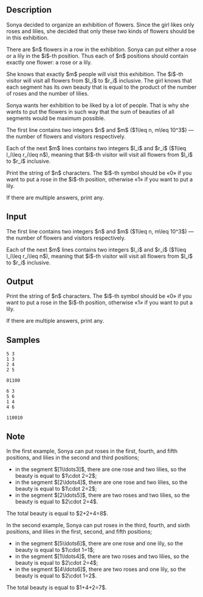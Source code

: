 ## Description

<div><p>Sonya decided to organize an exhibition of flowers. Since the girl likes only roses and lilies, she decided that only these two kinds of flowers should be in this exhibition.</p><p>There are $n$ flowers in a row in the exhibition. Sonya can put either a rose or a lily in the $i$-th position. Thus each of $n$ positions should contain exactly one flower: a rose or a lily.</p><p>She knows that exactly $m$ people will visit this exhibition. The $i$-th visitor will visit all flowers from $l_i$ to $r_i$ inclusive. The girl knows that each segment has its own <span class="tex-font-style-it">beauty</span> that is equal to the product of the number of roses and the number of lilies.</p><p>Sonya wants her exhibition to be liked by a lot of people. That is why she wants to put the flowers in such way that the sum of <span class="tex-font-style-it">beauties</span> of all segments would be maximum possible.</p></div><div class="input-specification"><p>The first line contains two integers $n$ and $m$ ($1\leq n, m\leq 10^3$)&nbsp;— the number of flowers and visitors respectively.</p><p>Each of the next $m$ lines contains two integers $l_i$ and $r_i$ ($1\leq l_i\leq r_i\leq n$), meaning that $i$-th visitor will visit all flowers from $l_i$ to $r_i$ inclusive.</p></div><div class="output-specification"><p>Print the string of $n$ characters. The $i$-th symbol should be «<span class="tex-font-style-tt">0</span>» if you want to put a rose in the $i$-th position, otherwise «<span class="tex-font-style-tt">1</span>» if you want to put a lily.</p><p>If there are multiple answers, print any.</p></div>

## Input

<p>The first line contains two integers $n$ and $m$ ($1\leq n, m\leq 10^3$)&nbsp;— the number of flowers and visitors respectively.</p><p>Each of the next $m$ lines contains two integers $l_i$ and $r_i$ ($1\leq l_i\leq r_i\leq n$), meaning that $i$-th visitor will visit all flowers from $l_i$ to $r_i$ inclusive.</p>

## Output

<p>Print the string of $n$ characters. The $i$-th symbol should be «<span class="tex-font-style-tt">0</span>» if you want to put a rose in the $i$-th position, otherwise «<span class="tex-font-style-tt">1</span>» if you want to put a lily.</p><p>If there are multiple answers, print any.</p>

## Samples

```input1
5 3
1 3
2 4
2 5

```

```output1
01100
```






```input2
6 3
5 6
1 4
4 6

```

```output2
110010
```




## Note

<p>In the first example, Sonya can put roses in the first, fourth, and fifth positions, and lilies in the second and third positions;</p><ul> <li> in the segment $[1\ldots3]$, there are one rose and two lilies, so the <span class="tex-font-style-it">beauty</span> is equal to $1\cdot 2=2$; </li><li> in the segment $[2\ldots4]$, there are one rose and two lilies, so the <span class="tex-font-style-it">beauty</span> is equal to $1\cdot 2=2$; </li><li> in the segment $[2\ldots5]$, there are two roses and two lilies, so the <span class="tex-font-style-it">beauty</span> is equal to $2\cdot 2=4$. </li></ul><p>The total <span class="tex-font-style-it">beauty</span> is equal to $2+2+4=8$.</p><p>In the second example, Sonya can put roses in the third, fourth, and sixth positions, and lilies in the first, second, and fifth positions;</p><ul> <li> in the segment $[5\ldots6]$, there are one rose and one lily, so the <span class="tex-font-style-it">beauty</span> is equal to $1\cdot 1=1$; </li><li> in the segment $[1\ldots4]$, there are two roses and two lilies, so the <span class="tex-font-style-it">beauty</span> is equal to $2\cdot 2=4$; </li><li> in the segment $[4\ldots6]$, there are two roses and one lily, so the <span class="tex-font-style-it">beauty</span> is equal to $2\cdot 1=2$. </li></ul><p>The total <span class="tex-font-style-it">beauty</span> is equal to $1+4+2=7$.</p>
